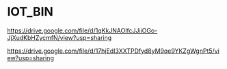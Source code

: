 # IOT_BIN

https://drive.google.com/file/d/1qKkJNAOlfcJJiiOGo-JjXudKbHZycmfN/view?usp=sharing

https://drive.google.com/file/d/17hjEdI3XXTPDfyd8yM9qe9YKZgWgnPt5/view?usp=sharing
